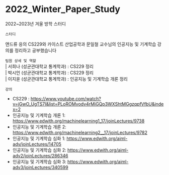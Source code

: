 # 2022_Winter_Paper_Study
2022~2023년 겨울 방학 스터디 

`스터디`

앤드류 응의 CS229와 카이스트 산업공학과 문일철 교수님의 인공지능 및 기계학습 강의를 정리하고 공부했습니다

`팀원 상세 및 역할` \
  | 서희나 (성균관대학교 통계학과) : CS229 정리\
  | 박시언 (성균관대학교 통계학과) : CS229 정리\
  | 이지윤 (성균관대학교 통계학과) : 인공지능 및 기계학습 개론 정리


`강의` 

- CS229 : https://www.youtube.com/watch?v=jGwO_UgTS7I&list=PLoROMvodv4rMiGQp3WXShtMGgzqpfVfbU&index=2
- 인공지능 및 기계학습 개론 1: https://www.edwith.org/machinelearning1_17/joinLectures/9738
- 인공지능 및 기계학습 개론 2: https://www.edwith.org/machinelearning2__17/joinLectures/9782
- 인공지능 및 기계학습 심화 1: https://www.edwith.org/aiml-adv/joinLectures/14705
- 인공지능 및 기계학습 심화 2: https://www.edwith.org/aiml-adv2/joinLectures/286346
- 인공지능 및 기계학습 심화 3: https://www.edwith.org/aiml-adv3/joinLectures/340599
  
